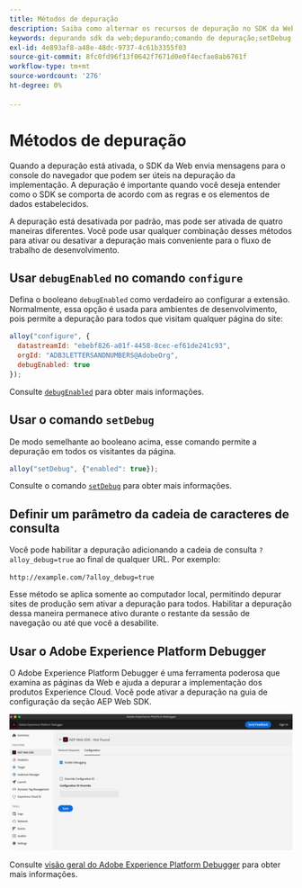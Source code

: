 ```yaml
---
title: Métodos de depuração
description: Saiba como alternar os recursos de depuração no SDK da Web.
keywords: depurando sdk da web;depurando;comando de depuração;setDebug;debugEnabled;depurar
exl-id: 4e893af8-a48e-48dc-9737-4c61b3355f03
source-git-commit: 8fc0fd96f13f0642f7671d0e0f4ecfae8ab6761f
workflow-type: tm+mt
source-wordcount: '276'
ht-degree: 0%

---
```


# Métodos de depuração

Quando a depuração está ativada, o SDK da Web envia mensagens para o console do navegador que podem ser úteis na depuração da implementação. A depuração é importante quando você deseja entender como o SDK se comporta de acordo com as regras e os elementos de dados estabelecidos.

A depuração está desativada por padrão, mas pode ser ativada de quatro maneiras diferentes. Você pode usar qualquer combinação desses métodos para ativar ou desativar a depuração mais conveniente para o fluxo de trabalho de desenvolvimento.

## Usar `debugEnabled` no comando `configure`

Defina o booleano `debugEnabled` como verdadeiro ao configurar a extensão. Normalmente, essa opção é usada para ambientes de desenvolvimento, pois permite a depuração para todos que visitam qualquer página do site:

```js
alloy("configure", {
  datastreamId: "ebebf826-a01f-4458-8cec-ef61de241c93",
  orgId: "ADB3LETTERSANDNUMBERS@AdobeOrg",
  debugEnabled: true
});
```

Consulte [`debugEnabled`](../commands/configure/debugenabled.md) para obter mais informações.

## Usar o comando `setDebug`

De modo semelhante ao booleano acima, esse comando permite a depuração em todos os visitantes da página.

```js
alloy("setDebug", {"enabled": true});
```

Consulte o comando [`setDebug`](../commands/setdebug.md) para obter mais informações.

## Definir um parâmetro da cadeia de caracteres de consulta

Você pode habilitar a depuração adicionando a cadeia de consulta `?alloy_debug=true` ao final de qualquer URL. Por exemplo:

`http://example.com/?alloy_debug=true`

Esse método se aplica somente ao computador local, permitindo depurar sites de produção sem ativar a depuração para todos. Habilitar a depuração dessa maneira permanece ativo durante o restante da sessão de navegação ou até que você a desabilite.

## Usar o Adobe Experience Platform Debugger

O Adobe Experience Platform Debugger é uma ferramenta poderosa que examina as páginas da Web e ajuda a depurar a implementação dos produtos Experience Cloud. Você pode ativar a depuração na guia de configuração da seção AEP Web SDK.

![Habilitar depurador](../assets/enable-debugging.png)

Consulte [visão geral do Adobe Experience Platform Debugger](/help/debugger/home.md) para obter mais informações.
